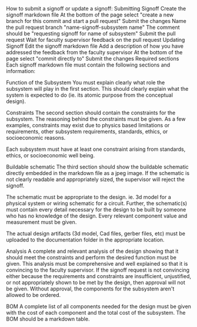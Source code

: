 How to submit a signoff or update a signoff:
Submitting Signoff
Create the signoff markdown file
At the bottom of the page select "create a new branch for this commit and start a pull request"
Submit the changes
Name the pull request branch "name-signoff-subsystem name"
The comment should be "requesting signoff for name of subsystem"
Submit the pull request
Wait for faculty supervisor feedback on the pull request
Updating Signoff
Edit the signoff markdown file
Add a description of how you have addressed the feedback from the faculty supervisor
At the bottom of the page select "commit directly to"
Submit the changes
Required sections
Each signoff markdown file must contain the following sections and information:

Function of the Subsystem
You must explain clearly what role the subsystem will play in the first section. This should clearly explain what the system is expected to do (ie. its atomic purpose from the conceptual design).

Constraints
The second section should contain the constraints for the subsystem. The reasoning behind the constraints must be given. As a few examples, constraints may exist due to physics based limitations or requirements, other subsystem requirements, standards, ethics, or socioeconomic reasons.

Each subsystem must have at least one constraint arising from standards, ethics, or socioeconomic well being.

Buildable schematic
The third section should show the buildable schematic directly embedded in the markdown file as a jpeg image. If the schematic is not clearly readable and appropriately sized, the supervisor will reject the signoff.

The schematic must be appropriate to the design. ie. 3d model for a physical system or wiring schematic for a circuit. Further, the schematic(s) must contain every detail necessary for the design to be built by someone who has no knowledge of the design. Every relevant component value and measurement must be given.

The actual design artifacts (3d model, Cad files, gerber files, etc) must be uploaded to the documentation folder in the appropriate location.

Analysis
A complete and relevant analysis of the design showing that it should meet the constraints and perform the desired function must be given. This analysis must be comprehensive and well explained so that it is convincing to the faculty supervisor. If the signoff request is not convincing either because the requirements and constraints are insufficient, unjustified, or not appropriately shown to be met by the design, then approval will not be given. Without approval, the components for the subsystem aren't allowed to be ordered.

BOM
A complete list of all components needed for the design must be given with the cost of each component and the total cost of the subsystem. The BOM should be a markdown table.

